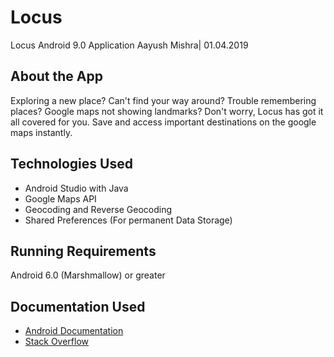 # Locus
Locus Android 9.0 Application
Aayush Mishra| 01.04.2019

## About the App
Exploring a new place? Can't find your way around? Trouble remembering places? Google maps not showing landmarks? 
Don't worry, Locus has got it all covered for you. Save and access important destinations on the google maps instantly.

## Technologies Used
* Android Studio with Java
* Google Maps API
* Geocoding and Reverse Geocoding
* Shared Preferences (For permanent Data Storage)

## Running Requirements
Android 6.0 (Marshmallow) or greater

## Documentation Used
* [Android Documentation](https://developer.android.com/reference/android/content/SharedPreferences)
* [Stack Overflow](https://stackoverflow.com/)

